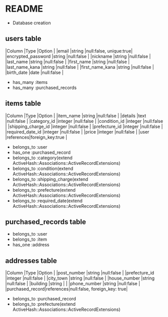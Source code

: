 # README


* Database creation

## users table
|Column             |Type      |Option                 |
|email              |string    |null:false, unique:true|
|encrypted_password |string    |null:false             |
|nickname           |string    |null:false             |
|last_name          |string    |null:false             |
|first_name         |string    |null:false             |
|last_name_kana     |string    |null:false             |
|first_name_kana    |string    |null:false             |
|birth_date         |date      |null:false             |
- has_many :items
- has_many :purchased_records


## items table
|Column             |Type      |Option                 |
|item_name          |string    |null:false             |
|details            |text      |null:false             |
|category_id        |integer   |null:false             |
|condition_id       |integer   |null:false             |
|shipping_charge_id |integer   |null:false             |
|prefecture_id      |integer   |null:false             |
|required_date_id   |integer   |null:false             |
|price              |integer   |null:false             |
|user               |references|foreign_key:true       |
- belongs_to :user
- has_one :purchased_record
- belongs_to :category(extend ActiveHash::Associations::ActiveRecordExtensions)
- belongs_to :condition(extend ActiveHash::Associations::ActiveRecordExtensions)
- belongs_to :shipping_charge(extend ActiveHash::Associations::ActiveRecordExtensions)
- belongs_to :prefecture(extend ActiveHash::Associations::ActiveRecordExtensions)
- belongs_to :required_date(extend ActiveHash::Associations::ActiveRecordExtensions)


## purchased_records table

- belongs_to :user
- belongs_to :item
- has_one :address


## addresses table
|Column             |Type      |Option                       |
|post_number        |string    |null:false                   |
|prefecture_id      |integer   |null:false                   |
|city_town          |string    |null:false                   |
|house_number       |string    |null:false                   |
|building           |string    |                             |
|phone_number       |string    |null:false                   |
|purchased_record|references|null:false, foreign_key: true|
- belongs_to :purchased_record
- belongs_to :prefecture(extend ActiveHash::Associations::ActiveRecordExtensions)



<!-- * model creation(ActiveHash) -->
<!-- ## prefectures table(ActiveHash)
self.data = [
  {id:1, name: "北海道"},
  {id:2, name: "青森"},
  .
  .
  .
  {id:47, name: "沖縄"},
]
- has_many :addresses(include ActiveHash::Associations)
- has_many :shipping_from(include ActiveHash::Associations)

## categories table(ActiveHash)
self.data = [
  {id:1, name: "___"},
  {id:2, name: "レディース"},
  {id:3, name: "メンズ"},
  .
  .
  .
]
- has_many :items(include ActiveHash::Associations)


## conditions table(ActiveHash)
self.data = [
  {id:1, name: "___"},
  {id:2, name: "新品"},
  .
  .
  .
]
- has_many :items(include ActiveHash::Associations)


## shipping_charges table(ActiveHash)
self.data = [
  {id:1, name: "___"},
  {id:2, name: "着払い（購入者負担）"},
  .
  .
  .
]
- has_many :items(include ActiveHash::Associations)


## required_dates table(ActiveHash)
self.data = [
  {id:1, name: "___"},
  {id:2, name: "1~2日以内で発送"},
  .
  .
  .
]
- has_many :items(include ActiveHash::Associations) -->

